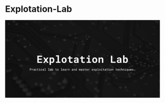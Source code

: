 # Explotation-Lab

![Banner](https://raw.githubusercontent.com/ElChe1/Explotation-Lab/refs/heads/main/banner.png)
